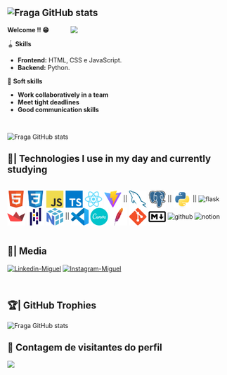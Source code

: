 ## ![Fraga GitHub stats](https://readme-typing-svg.demolab.com/?font=Arial&weight=900&size=30&pause=2000&color=6B13D6&vCenter=true&random=false&width=435&height=35&lines=Hello!+I+am+Miguel+Fermo+👋)

<img src="https://raw.githubusercontent.com/MicaelliMedeiros/micaellimedeiros/master/image/computer-illustration.png" min-width="360px" max-width="360px" width="360px" align="right">

 <strong> Welcome !! 😁 </strong>

🪀 <b>Skills</b>

- **Frontend:** HTML, CSS e JavaScript.
- **Backend:** Python.

👔 <b> Soft skills</b>
<br>

- **Work collaboratively in a team**
- **Meet tight deadlines**
- **Good communication skills**

<br>

 ![Fraga GitHub stats](https://github-readme-stats.vercel.app/api?username=miguelfermo&title_color=134BD6&icon_color=134BD6&show_icons=true&theme=github_dark&hide_border=true&count_private=true)


## 📌| Technologies I use in my day and currently studying

<div style="display: inline_block"><br>

<img align="center" alt="html" height="40" width="40" src="https://raw.githubusercontent.com/devicons/devicon/master/icons/html5/html5-original.svg">
  <img align="center" alt="css" height="40" width="40" src="https://raw.githubusercontent.com/devicons/devicon/master/icons/css3/css3-original.svg">
  <img align="center" alt="javascript" height="40" width="40" src="https://raw.githubusercontent.com/devicons/devicon/master/icons/javascript/javascript-original.svg">
  <img align="center" alt="javascript" height="40" width="40" src="https://raw.githubusercontent.com/devicons/devicon/master/icons/typescript/typescript-original.svg">
  <img align="center" alt="react" height="40" width="40" src="https://raw.githubusercontent.com/devicons/devicon/master/icons/react/react-original.svg">
  <img align="center" alt="vitejs" height="40" width="40" src="https://raw.githubusercontent.com/devicons/devicon/master/icons/vitejs/vitejs-original.svg">
  ||
  <img align="center" alt="mysql" height="40" width="40" src="https://raw.githubusercontent.com/devicons/devicon/master/icons/mysql/mysql-original.svg">
  <img align="center" alt="postgresql" height="40" width="40" src="https://raw.githubusercontent.com/devicons/devicon/master/icons/postgresql/postgresql-original.svg">
  ||
    <img align="center" alt="python" height="40" width="40" src="https://raw.githubusercontent.com/devicons/devicon/master/icons/python/python-original.svg"> 
  ||
  <img align="center" alt="flask" height="40" width="40" src="https://skillicons.dev/icons?i=flask"> 
  <img align="center" alt="streamlit" height="40" width="40" src="https://raw.githubusercontent.com/devicons/devicon/master/icons/streamlit/streamlit-original.svg">
  <img align="center" alt="pandas" height="40" width="40" src="https://raw.githubusercontent.com/devicons/devicon/master/icons/pandas/pandas-original.svg"> 
  <img align="center" alt="numpy" height="40" width="40" src="https://raw.githubusercontent.com/devicons/devicon/master/icons/numpy/numpy-original.svg">
  || 
  <img align="center" alt="vscode" height="40" width="40" src="https://raw.githubusercontent.com/devicons/devicon/master/icons/vscode/vscode-original.svg">
  <img align="center" alt="git" height="40" width="40" src="https://raw.githubusercontent.com/devicons/devicon/master/icons/canva/canva-original.svg">
  <img align="center" alt="markdown" height="40" width="40" src="https://raw.githubusercontent.com/devicons/devicon/master/icons/apache/apache-original.svg"> 
  <img align="center" alt="git" height="40" width="40" src="https://raw.githubusercontent.com/devicons/devicon/master/icons/git/git-original.svg">
  <img align="center" alt="markdown" height="40" width="40" src="https://raw.githubusercontent.com/devicons/devicon/master/icons/markdown/markdown-original.svg"> 
  <img align="center" alt="github" height="40" width="40" src="https://skillicons.dev/icons?i=github"> 
  <img align="center" alt="notion" height="40" width="40" src="https://skillicons.dev/icons?i=notion"> 

  
</div>

<br>

## 📌| Media

<div>

<a href="https://www.linkedin.com/in/miguelfermo/" target="_blank"><img align="center" src="https://raw.githubusercontent.com/rahuldkjain/github-profile-readme-generator/master/src/images/icons/Social/linked-in-alt.svg" alt="Linkedin-Miguel" height="30" width="40" /></a>
<a href="https://www.instagram.com/miguel_fermo/" target="_blank"><img align="center" src="https://raw.githubusercontent.com/rahuldkjain/github-profile-readme-generator/master/src/images/icons/Social/instagram.svg" alt="Instagram-Miguel" height="30" width="40" /></a>
</div>
<br>

## 🏆| GitHub Trophies

![Fraga GitHub stats](https://github-profile-trophy.vercel.app/?username=MiguelFermo&theme=dracula&no-frame=true&no-bg=false&margin-w=4)

## 📍 Contagem de visitantes do perfil
  <img src="https://profile-counter.glitch.me/miguelfermo/count.svg" />  

